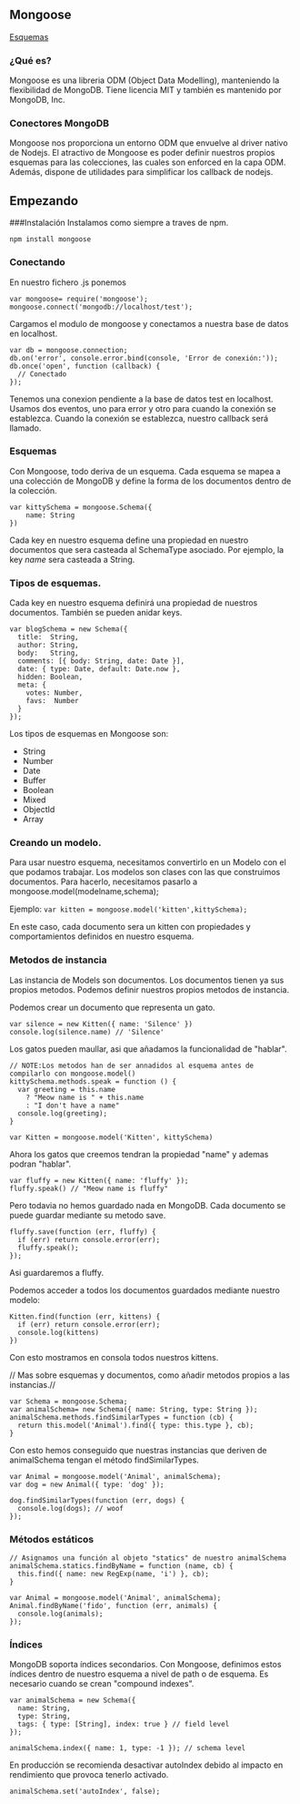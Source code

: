 ## Mongoose
[Esquemas](#esquemas)

### ¿Qué es?
Mongoose es una libreria ODM (Object Data Modelling), manteniendo la flexibilidad de MongoDB. Tiene licencia MIT y también es mantenido por MongoDB, Inc.

### Conectores MongoDB
Mongoose nos proporciona un entorno ODM que envuelve al driver nativo de Nodejs.
El atractivo de Mongoose es poder definir nuestros propios esquemas para las colecciones, las cuales son enforced en la capa ODM.
Además, dispone de utilidades para simplificar los callback de nodejs.

## Empezando

###Instalación
Instalamos como siempre a traves de npm.

`npm install mongoose`

### Conectando
En nuestro fichero .js ponemos

``` 
var mongoose= require('mongoose');
mongoose.connect('mongodb://localhost/test');

```
Cargamos el modulo de mongoose y conectamos a nuestra base de datos en localhost.


```
var db = mongoose.connection;
db.on('error', console.error.bind(console, 'Error de conexión:'));
db.once('open', function (callback) {
  // Conectado
});
```` 
Tenemos una conexion pendiente a la base de datos test en localhost. Usamos dos eventos, uno para error y otro para cuando la conexión
se establezca.
Cuando la conexión se establezca, nuestro callback será llamado.

### Esquemas

Con Mongoose, todo deriva de un esquema. Cada esquema se mapea a una colección de MongoDB y define la forma de los
documentos dentro de la colección.

```
var kittySchema = mongoose.Schema({
    name: String
})
```

Cada key en nuestro esquema define una propiedad en nuestro documentos que sera casteada al SchemaType asociado.
Por ejemplo, la key _name_ sera casteada a String.

### Tipos de esquemas.

Cada key en nuestro esquema definirá una propiedad de nuestros documentos. También se pueden anidar keys.
```
var blogSchema = new Schema({
  title:  String,
  author: String,
  body:   String,
  comments: [{ body: String, date: Date }],
  date: { type: Date, default: Date.now },
  hidden: Boolean,
  meta: {
    votes: Number,
    favs:  Number
  }
});
```
Los tipos de esquemas en Mongoose son:
+ String
+ Number
+ Date
+ Buffer
+ Boolean
+ Mixed
+ ObjectId
+ Array
### Creando un modelo.
Para usar nuestro esquema, necesitamos convertirlo en un Modelo con el que podamos trabajar.
Los modelos son clases con las que construimos documentos.
Para hacerlo, necesitamos pasarlo a mongoose.model(modelname,schema);

Ejemplo:
`
var kitten = mongoose.model('kitten',kittySchema);
`

En este caso, cada documento sera un kitten con propiedades y comportamientos definidos
en nuestro esquema.
### Metodos de instancia
Las instancia de Models son documentos. Los documentos tienen ya sus propios metodos. Podemos definir nuestros propios metodos de instancia.

Podemos crear un documento que representa un gato.
```
var silence = new Kitten({ name: 'Silence' })
console.log(silence.name) // 'Silence'
```
Los gatos pueden maullar, asi que añadamos la funcionalidad de "hablar".

```
// NOTE:Los metodos han de ser annadidos al esquema antes de compilarlo con mongoose.model()
kittySchema.methods.speak = function () {
  var greeting = this.name
    ? "Meow name is " + this.name
    : "I don't have a name"
  console.log(greeting);
}

var Kitten = mongoose.model('Kitten', kittySchema)
```

Ahora los gatos que creemos tendran la propiedad "name" y ademas podran "hablar".
```
var fluffy = new Kitten({ name: 'fluffy' });
fluffy.speak() // "Meow name is fluffy"
```

Pero todavia no hemos guardado nada en MongoDB. Cada documento se puede
guardar mediante su metodo save.

```
fluffy.save(function (err, fluffy) {
  if (err) return console.error(err);
  fluffy.speak();
});

```
Asi guardaremos a fluffy.

Podemos acceder a todos los documentos guardados mediante nuestro modelo:
```
Kitten.find(function (err, kittens) {
  if (err) return console.error(err);
  console.log(kittens)
})
```
Con esto mostramos en consola todos nuestros kittens.

// Mas sobre esquemas y documentos, como añadir metodos propios a las instancias.//
```
var Schema = mongoose.Schema;
var animalSchema= new Schema({ name: String, type: String });
animalSchema.methods.findSimilarTypes = function (cb) {
  return this.model('Animal').find({ type: this.type }, cb);
}
```

Con esto hemos conseguido que nuestras instancias que deriven de animalSchema tengan el método findSimilarTypes.

```
var Animal = mongoose.model('Animal', animalSchema);
var dog = new Animal({ type: 'dog' });

dog.findSimilarTypes(function (err, dogs) {
  console.log(dogs); // woof
});
```

### Métodos estáticos

```
// Asignamos una función al objeto "statics" de nuestro animalSchema 
animalSchema.statics.findByName = function (name, cb) {
  this.find({ name: new RegExp(name, 'i') }, cb);
}

var Animal = mongoose.model('Animal', animalSchema);
Animal.findByName('fido', function (err, animals) {
  console.log(animals);
});
```
### Índices

MongoDB soporta índices secondarios. Con Mongoose, definimos estos índices dentro de nuestro esquema a nivel de path o de esquema. Es necesario cuando se crean "compound indexes".

```
var animalSchema = new Schema({
  name: String,
  type: String,
  tags: { type: [String], index: true } // field level
});

animalSchema.index({ name: 1, type: -1 }); // schema level
```

En producción se recomienda desactivar autoIndex debido al impacto en rendimiento que provoca tenerlo activado.

```
animalSchema.set('autoIndex', false);
```